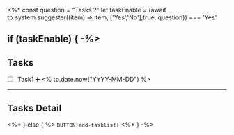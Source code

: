 
<%*
const question = "Tasks ?"
let taskEnable = (await tp.system.suggester((item) => item, ['Yes','No'],true, question)) === 'Yes'

if (taskEnable) { -%>
---
## Tasks
- [ ] Task1 ➕ <% tp.date.now("YYYY-MM-DD") %>

---
## Tasks Detail



<%* } else { %>
`BUTTON[add-tasklist]`
<%* } -%>
